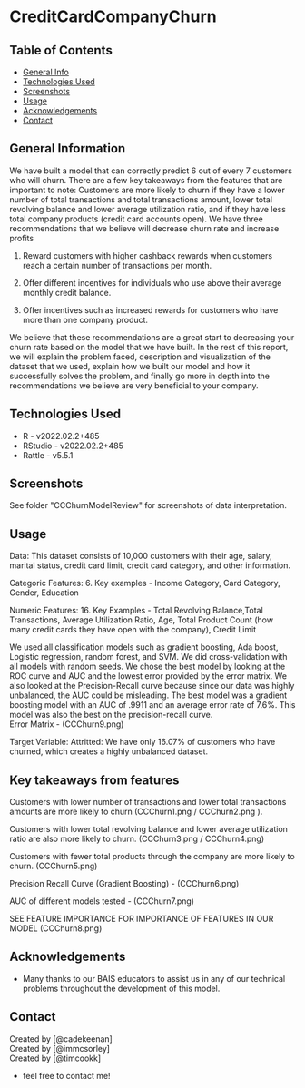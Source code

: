 # CreditCardCompanyChurn

## Table of Contents
* [General Info](#general-information)
* [Technologies Used](#technologies-used)
* [Screenshots](#screenshots)
* [Usage](#usage)
* [Acknowledgements](#acknowledgements)
* [Contact](#contact)
<!-- * [License](#license) -->


## General Information
We have built a model that can correctly predict 6 out of every 7 customers who will churn. There are a few key takeaways from the features that are important to note: Customers are more likely to churn if they have a lower number of total transactions and total transactions amount, lower total revolving balance and lower average utilization ratio, and if they have less total company products (credit card accounts open). We have three recommendations that we believe will decrease churn rate and increase profits 

1. Reward customers with higher cashback rewards when customers reach a certain number of transactions per month. 

2. Offer different incentives for individuals who use above their average monthly credit balance. 

3. Offer incentives such as increased rewards for customers who have more than one company product. 

We believe that these recommendations are a great start to decreasing your churn rate based on the model that we have built. In the rest of this report, we will explain the problem faced, description and visualization of the dataset that we used, explain how we built our model and how it successfully solves the problem, and finally go more in depth into the recommendations we believe are very beneficial to your company. 

## Technologies Used
- R - v2022.02.2+485
- RStudio - v2022.02.2+485
- Rattle -	v5.5.1

## Screenshots
See folder "CCChurnModelReview" for screenshots of data interpretation.


## Usage
Data: This dataset consists of 10,000 customers with their age, salary, marital status, credit card limit, credit card category, and other information.  

Categoric Features: 6. Key examples - Income Category, Card Category, Gender, Education 

Numeric Features: 16. Key Examples - Total Revolving Balance,Total Transactions, Average Utilization Ratio, Age, Total Product Count (how many credit cards they have open with the company), Credit Limit 

We used all classification models such as gradient boosting, Ada boost, Logistic regression, random forest, and SVM. We did cross-validation with all models with random seeds. We chose the best model by looking at the ROC curve and AUC and the lowest error provided by the error matrix. We also looked at the Precision-Recall curve because since our data was highly unbalanced, the AUC could be misleading. The best model was a gradient boosting model with an AUC of .9911 and an average error rate of 7.6%.  This model was also the best on the precision-recall curve.  
Error Matrix - (CCChurn9.png)

Target Variable: Attritted: We have only 16.07% of customers who have churned, which creates a highly unbalanced dataset. 

## Key takeaways from features 
Customers with lower number of transactions and lower total transactions amounts are more likely to churn (CCChurn1.png / CCChurn2.png ).  

Customers with lower total revolving balance and lower average utilization ratio are also more likely to churn. (CCChurn3.png / CCChurn4.png) 

Customers with fewer total products through the company are more likely to churn. (CCChurn5.png)

Precision Recall Curve (Gradient Boosting) - (CCChurn6.png)

AUC of different models tested - (CCChurn7.png)

SEE FEATURE IMPORTANCE FOR IMPORTANCE OF FEATURES IN OUR MODEL (CCChurn8.png)
## Acknowledgements
- Many thanks to our BAIS educators to assist us in any of our technical problems throughout the development of this model.


## Contact
Created by [@cadekeenan] <br>
Created by [@immcsorley] <br>
Created by [@timcookk] <br>


 - feel free to contact me!

